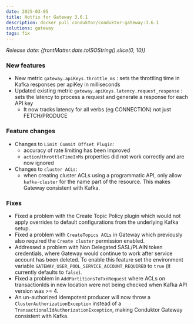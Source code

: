 ```yaml
---
date: 2025-03-05
title: Hotfix for Gateway 3.6.1
description: docker pull conduktor/conduktor-gateway:3.6.1
solutions: gateway
tags: fix
---
```


*Release date: {frontMatter.date.toISOString().slice(0, 10)}*

### New features

- New metric `gateway.apiKeys.throttle_ms` : sets the throttling time in Kafka responses per apiKey in milliseconds
- Updated existing metric `gateway.apiKeys.latency.request_response` : sets the latency to process a request and generate a response for each API key
  - It now tracks latency for all verbs (eg CONNECTION) not just FETCH/PRODUCE

### Feature changes

- Changes to `Limit Commit Offset Plugin`:
  - accuracy of rate limiting has been improved
  - `action`/`throttleTimeInMs` properties did not work correctly and are now ignored
- Changes to `cluster ACLs`:
  - when creating cluster ACLs using a programmatic API, only allow `kafka-cluster` for the name part of the resource. This makes Gateway consistent with Kafka.

### Fixes

- Fixed a problem with the Create Topic Policy plugin which would not apply overrides to default configurations from the underlying Kafka setup.
- Fixed a problem with `CreateTopics ACLs` in Gateway which previously also required the `Create cluster` permission enabled.
- Addressed a problem with Non Delegated SASL/PLAIN token credentials, where Gateway would continue to work after service account has been deleted. To enable this feature set the environment variable `GATEWAY_USER_POOL_SERVICE_ACCOUNT_REQUIRED` to `true` (it currently defaults to `false`).
- Fixed a problem in `AddPartitionsToTxnRequest` where ACLs on transactionIds in new location were not being checked when Kafka API version was >= 4.
- An un-authorized idempotent producer will now throw a `ClusterAuthorizationException` instead of a `TransactionalIdAuthorizationException`, making Conduktor Gateway consistent with Kafka.


